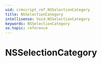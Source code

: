 ```yaml
---
uid: crmscript_ref_NSSelectionCategory
title: NSSelectionCategory
intellisense: Void.NSSelectionCategory
keywords: NSSelectionCategory
so.topic: reference
---
```


# NSSelectionCategory
